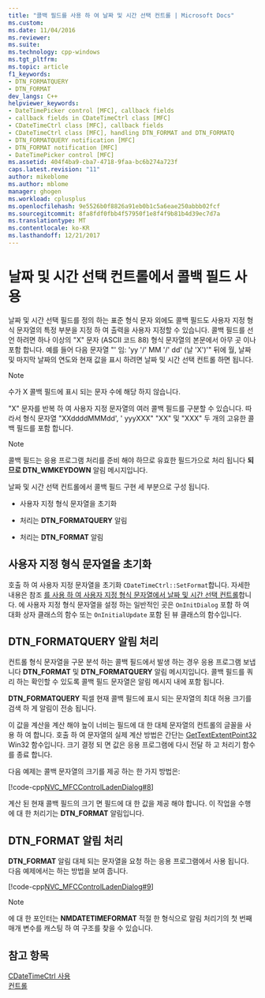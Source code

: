 ```yaml
---
title: "콜백 필드를 사용 하 여 날짜 및 시간 선택 컨트롤 | Microsoft Docs"
ms.custom: 
ms.date: 11/04/2016
ms.reviewer: 
ms.suite: 
ms.technology: cpp-windows
ms.tgt_pltfrm: 
ms.topic: article
f1_keywords:
- DTN_FORMATQUERY
- DTN_FORMAT
dev_langs: C++
helpviewer_keywords:
- DateTimePicker control [MFC], callback fields
- callback fields in CDateTimeCtrl class [MFC]
- CDateTimeCtrl class [MFC], callback fields
- CDateTimeCtrl class [MFC], handling DTN_FORMAT and DTN_FORMATQ
- DTN_FORMATQUERY notification [MFC]
- DTN_FORMAT notification [MFC]
- DateTimePicker control [MFC]
ms.assetid: 404f4ba9-cba7-4718-9faa-bc6b274a723f
caps.latest.revision: "11"
author: mikeblome
ms.author: mblome
manager: ghogen
ms.workload: cplusplus
ms.openlocfilehash: 9e5526b0f8826a91eb0b1c5a6eae250abbb02fcf
ms.sourcegitcommit: 8fa8fdf0fbb4f57950f1e8f4f9b81b4d39ec7d7a
ms.translationtype: MT
ms.contentlocale: ko-KR
ms.lasthandoff: 12/21/2017
---
```

# <a name="using-callback-fields-in-a-date-and-time-picker-control"></a>날짜 및 시간 선택 컨트롤에서 콜백 필드 사용
날짜 및 시간 선택 필드를 정의 하는 표준 형식 문자 외에도 콜백 필드도 사용자 지정 형식 문자열의 특정 부분을 지정 하 여 출력을 사용자 지정할 수 있습니다. 콜백 필드를 선언 하려면 하나 이상의 "X" 문자 (ASCII 코드 88) 형식 문자열의 본문에서 아무 곳 이나 포함 합니다. 예를 들어 다음 문자열 "' 임: 'yy '/' MM '/' dd' (날 'X')'" 뒤에 월, 날짜 및 마지막 날짜의 연도와 현재 값을 표시 하려면 날짜 및 시간 선택 컨트롤 하면 됩니다.  
  
> [!NOTE]
>  수가 X 콜백 필드에 표시 되는 문자 수에 해당 하지 않습니다.  
  
 "X" 문자를 반복 하 여 사용자 지정 문자열의 여러 콜백 필드를 구분할 수 있습니다. 따라서 형식 문자열 "XXddddMMMdd', ' yyyXXX" "XX" 및 "XXX" 두 개의 고유한 콜백 필드를 포함 합니다.  
  
> [!NOTE]
>  콜백 필드는 응용 프로그램 처리를 준비 해야 하므로 유효한 필드가으로 처리 됩니다 **되므로 DTN_WMKEYDOWN** 알림 메시지입니다.  
  
 날짜 및 시간 선택 컨트롤에서 콜백 필드 구현 세 부분으로 구성 됩니다.  
  
-   사용자 지정 형식 문자열을 초기화  
  
-   처리는 **DTN_FORMATQUERY** 알림  
  
-   처리는 **DTN_FORMAT** 알림  
  
## <a name="initializing-the-custom-format-string"></a>사용자 지정 형식 문자열을 초기화  
 호출 하 여 사용자 지정 문자열을 초기화 `CDateTimeCtrl::SetFormat`합니다. 자세한 내용은 참조 [를 사용 하 여 사용자 지정 형식 문자열에서 날짜 및 시간 선택 컨트롤](../mfc/using-custom-format-strings-in-a-date-and-time-picker-control.md)합니다. 에 사용자 지정 형식 문자열을 설정 하는 일반적인 곳은 `OnInitDialog` 포함 하 여 대화 상자 클래스의 함수 또는 `OnInitialUpdate` 포함 된 뷰 클래스의 함수입니다.  
  
## <a name="handling-the-dtnformatquery-notification"></a>DTN_FORMATQUERY 알림 처리  
 컨트롤 형식 문자열을 구문 분석 하는 콜백 필드에서 발생 하는 경우 응용 프로그램 보냅니다 **DTN_FORMAT** 및 **DTN_FORMATQUERY** 알림 메시지입니다. 콜백 필드를 쿼리 하는 확인할 수 있도록 콜백 필드 문자열은 알림 메시지 내에 포함 됩니다.  
  
 **DTN_FORMATQUERY** 픽셀 현재 콜백 필드에 표시 되는 문자열의 최대 허용 크기를 검색 하 게 알림이 전송 됩니다.  
  
 이 값을 계산을 계산 해야 높이 너비는 필드에 대 한 대체 문자열의 컨트롤의 글꼴을 사용 하 여 합니다. 호출 하 여 문자열의 실제 계산 방법은 간단는 [GetTextExtentPoint32](http://msdn.microsoft.com/library/windows/desktop/dd144938) Win32 함수입니다. 크기 결정 되 면 값은 응용 프로그램에 다시 전달 하 고 처리기 함수를 종료 합니다.  
  
 다음 예제는 콜백 문자열의 크기를 제공 하는 한 가지 방법은:  
  
 [!code-cpp[NVC_MFCControlLadenDialog#8](../mfc/codesnippet/cpp/using-callback-fields-in-a-date-and-time-picker-control_1.cpp)]  
  
 계산 된 현재 콜백 필드의 크기 면 필드에 대 한 값을 제공 해야 합니다. 이 작업을 수행에 대 한 처리기는 **DTN_FORMAT** 알림입니다.  
  
## <a name="handling-the-dtnformat-notification"></a>DTN_FORMAT 알림 처리  
 **DTN_FORMAT** 알림 대체 되는 문자열을 요청 하는 응용 프로그램에서 사용 됩니다. 다음 예제에서는 하는 방법을 보여 줍니다.  
  
 [!code-cpp[NVC_MFCControlLadenDialog#9](../mfc/codesnippet/cpp/using-callback-fields-in-a-date-and-time-picker-control_2.cpp)]  
  
> [!NOTE]
>  에 대 한 포인터는 **NMDATETIMEFORMAT** 적절 한 형식으로 알림 처리기의 첫 번째 매개 변수를 캐스팅 하 여 구조를 찾을 수 있습니다.  
  
## <a name="see-also"></a>참고 항목  
 [CDateTimeCtrl 사용](../mfc/using-cdatetimectrl.md)   
 [컨트롤](../mfc/controls-mfc.md)

